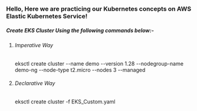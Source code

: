 <h3>Hello, Here we are practicing our Kubernetes concepts on AWS Elastic Kubernetes Service!</h3>
<h5>Create EKS Cluster Using the following commands below:- </h5>
<ol><li><h6>Imperative Way</h6>eksctl create cluster --name demo --version 1.28 --nodegroup-name demo-ng --node-type t2.micro --nodes 3 --managed</li>
<li><h6>Declarative Way</h6>eksctl create cluster -f EKS_Custom.yaml</li>
</ol>